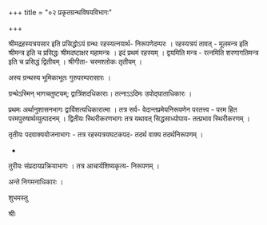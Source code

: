+++
title = "०२ प्रकृतग्रन्थविषयविभागः"

+++

श्रीमद्रहस्यत्रयसार इति प्रसिद्धोऽयं ग्रन्थः रहस्यत्नयार्थ- निरूपणेदम्परः । रहस्यत्रयं तावत् - मूलमन्त्र इति श्रीमन्त्र इति च प्रसिद्धः श्रीमदष्टाक्षर महामन्त्रः । इदं प्रथमं रहस्यम् । द्वयमिति मन्त्र - रत्नमिति शरणागतिमन्त्र इति च प्रसिद्धं द्वितीयम् । श्रीगीता- चरमश्लोकः तृतीयम् । 

अस्य ग्रन्थस्य भूमिकाभूतः गुरुपरम्परासारः । 

ग्रन्थेऽस्मिन् भागचतुष्टयम्; द्वात्रिंशदधिकाराः। तत्नाऽऽदिमः उपोद्घाताधिकारः । 

प्रथमः अर्थानुशासनभागः द्वाविंशत्यधिकारात्मा । तत्र सर्व- वेदान्तप्रमेयनिरूपणेन परतत्त्व - परम हित परमपुरुषार्थव्युत्पादनम् । द्वितीयः स्थिरीकरणभागः तत्र यथावत् सिद्धसाध्योपाय- तत्प्रभाव स्थिरीकरणम् । 

तृतीयः पदवाक्ययोजनाभागः - तत्र रहस्यत्रयघटकपद- तदर्थ वाक्य तदर्थनिरूपणम् । 

- 

तुरीयः संप्रदायप्रक्रियाभागः । तत्र आचार्यशिष्यकृत्य- निरूपणम् । 

अन्ते निगमनाधिकारः । 

शुभमस्तु 

श्रीः 
